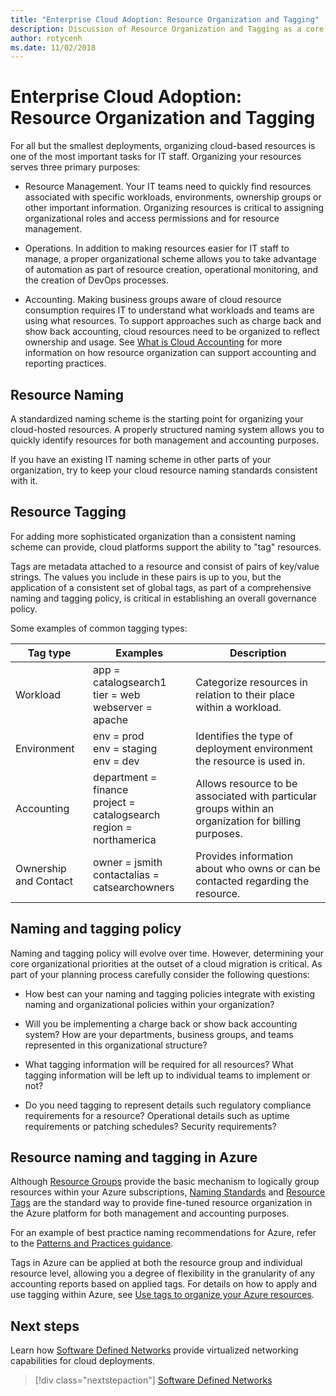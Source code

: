 ```yaml
---
title: "Enterprise Cloud Adoption: Resource Organization and Tagging" 
description: Discussion of Resource Organization and Tagging as a core service in Azure migrations
author: rotycenh
ms.date: 11/02/2018
---
```

# Enterprise Cloud Adoption: Resource Organization and Tagging

For all but the smallest deployments, organizing cloud-based resources is one of
the most important tasks for IT staff. Organizing your resources serves three
primary purposes:

-   Resource Management. Your IT teams need to quickly find resources associated
    with specific workloads, environments, ownership groups or other important
    information. Organizing resources is critical to assigning organizational
    roles and access permissions and for resource management.

-   Operations. In addition to making resources easier for IT staff to manage, a
    proper organizational scheme allows you to take advantage of automation as
    part of resource creation, operational monitoring, and the creation of
    DevOps processes.

-   Accounting. Making business groups aware of cloud resource consumption
    requires IT to understand what workloads and teams are using what resources.
    To support approaches such as charge back and show back accounting, cloud
    resources need to be organized to reflect ownership and usage. See [What is
    Cloud
    Accounting](../../business-strategy/cloud-accounting.md)
    for more information on how resource organization can support accounting and
    reporting practices.

## Resource Naming 

A standardized naming scheme is the starting point for organizing your
cloud-hosted resources. A properly structured naming system allows you to
quickly identify resources for both management and accounting purposes.

If you have an existing IT naming scheme in other parts of your organization,
try to keep your cloud resource naming standards consistent with it.

## Resource Tagging

For adding more sophisticated organization than a consistent naming scheme can
provide, cloud platforms support the ability to "tag" resources.

Tags are metadata attached to a resource and consist of pairs of key/value
strings. The values you include in these pairs is up to you, but the application
of a consistent set of global tags, as part of a comprehensive naming and
tagging policy, is critical in establishing an overall governance policy.

Some examples of common tagging types:

| Tag type              | Examples                                                           | Description                                                                                          |
|-----------------------|--------------------------------------------------------------------|------------------------------------------------------------------------------------------------------|
| Workload              | app = catalogsearch1 <br/>tier = web <br/>webserver = apache                 | Categorize resources in relation to their place within a workload.                                   |
| Environment           | env = prod <br/>env = staging <br/>env = dev                                 | Identifies the type of deployment environment the resource is used in.                               |
| Accounting            | department = finance <br/>project = catalogsearch <br/>region = northamerica | Allows resource to be associated with particular groups within an organization for billing purposes. |
| Ownership and Contact | owner = jsmith <br/>contactalias = catsearchowners                      | Provides information about who owns or can be contacted regarding the resource.                      |

## Naming and tagging policy

Naming and tagging policy will evolve over time. However, determining your core
organizational priorities at the outset of a cloud migration is critical. As
part of your planning process carefully consider the following questions:

-   How best can your naming and tagging policies integrate with existing naming
    and organizational policies within your organization?

-   Will you be implementing a charge back or show back accounting system? How
    are your departments, business groups, and teams represented in this
    organizational structure?

-   What tagging information will be required for all resources? What tagging
    information will be left up to individual teams to implement or not?

-   Do you need tagging to represent details such regulatory compliance
    requirements for a resource? Operational details such as uptime requirements
    or patching schedules? Security requirements?

## Resource naming and tagging in Azure

Although [Resource
Groups](https://docs.microsoft.com/en-us/azure/architecture/cloud-adoption/appendix/azure-scaffold#resource-groups)
provide the basic mechanism to logically group resources within your Azure
subscriptions, [Naming
Standards](https://docs.microsoft.com/en-us/azure/architecture/cloud-adoption/appendix/azure-scaffold#naming-standards)
and [Resource
Tags](https://docs.microsoft.com/en-us/azure/architecture/cloud-adoption/appendix/azure-scaffold#resource-tags)
are the standard way to provide fine-tuned resource organization in the Azure
platform for both management and accounting purposes.

For an example of best practice naming recommendations for Azure, refer to the
[Patterns and Practices
guidance](https://docs.microsoft.com/en-us/azure/architecture/best-practices/naming-conventions).

Tags in Azure can be applied at both the resource group and individual resource
level, allowing you a degree of flexibility in the granularity of any accounting
reports based on applied tags. For details on how to apply and use tagging
within Azure, see [Use tags to organize your Azure
resources](https://docs.microsoft.com/en-us/azure/azure-resource-manager/resource-group-using-tags?toc=/azure/billing/TOC.json).

## Next steps

Learn how [Software Defined Networks](../software-defined-networks/overview.md) provide virtualized networking capabilities for cloud deployments.

> [!div class="nextstepaction"]
> [Software Defined Networks](../software-defined-networks/overview.md)
